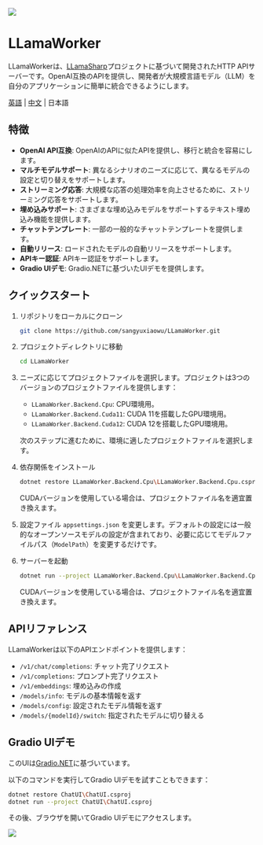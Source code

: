 ![](doc/logo.png)

# LLamaWorker

LLamaWorkerは、[LLamaSharp](https://github.com/SciSharp/LLamaSharp?wt.mc_id=DT-MVP-5005195)プロジェクトに基づいて開発されたHTTP APIサーバーです。OpenAI互換のAPIを提供し、開発者が大規模言語モデル（LLM）を自分のアプリケーションに簡単に統合できるようにします。

[英語](README.md) | [中文](README_CN.md) | 日本語

## 特徴

- **OpenAI API互換**: OpenAIのAPIに似たAPIを提供し、移行と統合を容易にします。
- **マルチモデルサポート**: 異なるシナリオのニーズに応じて、異なるモデルの設定と切り替えをサポートします。
- **ストリーミング応答**: 大規模な応答の処理効率を向上させるために、ストリーミング応答をサポートします。
- **埋め込みサポート**: さまざまな埋め込みモデルをサポートするテキスト埋め込み機能を提供します。
- **チャットテンプレート**: 一部の一般的なチャットテンプレートを提供します。
- **自動リリース**: ロードされたモデルの自動リリースをサポートします。
- **APIキー認証**: APIキー認証をサポートします。
- **Gradio UIデモ**: Gradio.NETに基づいたUIデモを提供します。

## クイックスタート

1. リポジトリをローカルにクローン
   ```bash
   git clone https://github.com/sangyuxiaowu/LLamaWorker.git
   ```
2. プロジェクトディレクトリに移動
   ```bash
   cd LLamaWorker
   ```
3. ニーズに応じてプロジェクトファイルを選択します。プロジェクトは3つのバージョンのプロジェクトファイルを提供します：
   - `LLamaWorker.Backend.Cpu`: CPU環境用。
   - `LLamaWorker.Backend.Cuda11`: CUDA 11を搭載したGPU環境用。
   - `LLamaWorker.Backend.Cuda12`: CUDA 12を搭載したGPU環境用。
   
   次のステップに進むために、環境に適したプロジェクトファイルを選択します。
   
4. 依存関係をインストール
   ```bash
   dotnet restore LLamaWorker.Backend.Cpu\LLamaWorker.Backend.Cpu.csproj
   ```
   CUDAバージョンを使用している場合は、プロジェクトファイル名を適宜置き換えます。
   
5. 設定ファイル `appsettings.json` を変更します。デフォルトの設定には一般的なオープンソースモデルの設定が含まれており、必要に応じてモデルファイルパス（`ModelPath`）を変更するだけです。
   
6. サーバーを起動
   ```bash
   dotnet run --project LLamaWorker.Backend.Cpu\LLamaWorker.Backend.Cpu.csproj
   ```
   CUDAバージョンを使用している場合は、プロジェクトファイル名を適宜置き換えます。

## APIリファレンス

LLamaWorkerは以下のAPIエンドポイントを提供します：

- `/v1/chat/completions`: チャット完了リクエスト
- `/v1/completions`: プロンプト完了リクエスト
- `/v1/embeddings`: 埋め込みの作成
- `/models/info`: モデルの基本情報を返す
- `/models/config`: 設定されたモデル情報を返す
- `/models/{modelId}/switch`: 指定されたモデルに切り替える

## Gradio UIデモ

このUIは[Gradio.NET](https://github.com/feiyun0112/Gradio.Net?wt.mc_id=DT-MVP-5005195)に基づいています。

以下のコマンドを実行してGradio UIデモを試すこともできます：

```bash
dotnet restore ChatUI\ChatUI.csproj
dotnet run --project ChatUI\ChatUI.csproj
```

その後、ブラウザを開いてGradio UIデモにアクセスします。

![](doc/ui.png)
